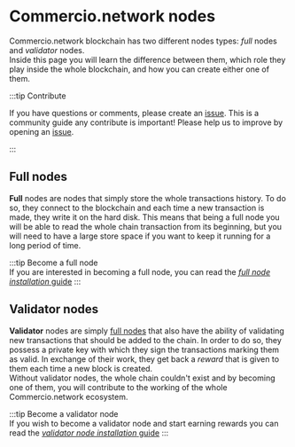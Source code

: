 # Commercio.network nodes
Commercio.network blockchain has two different nodes types: *full* nodes and *validator* nodes.  
Inside this page you will learn the difference between them, which role they play inside the whole blockchain, 
and how you can create either one of them. 

:::tip Contribute

If you have questions or comments, please create an [issue](https://github.com/tessornetwork/fury/issues).
This is a community guide  any contribute is important! Please help us to improve by opening an [issue](https://github.com/tessornetwork/fury/issues).

:::


## Full nodes
**Full** nodes are nodes that simply store the whole transactions history. To do so, they connect to the blockchain and
each time a new transaction is made, they write it on the hard disk. This means that being a full node you will be able 
to read the whole chain transaction from its beginning, but you will need to have a large store space if you want to 
keep it running for a long period of time. 

:::tip Become a full node  
If you are interested in becoming a full node, you can read the 
[*full node installation* guide](full-node-installation.md)
:::
      
## Validator nodes
**Validator** nodes are simply [full nodes](#full-nodes) that also have the ability of validating new transactions
that should be added to the chain. In order to do so, they possess a private key with which they sign the transactions 
marking them as valid. In exchange of their work, they get back a *reward* that is given to them each time a new block 
is created.  
Without validator nodes, the whole chain couldn't exist and by becoming one of them, you will contribute to the working
of the whole Commercio.network ecosystem. 

:::tip Become a validator node  
If you wish to become a validator node and start earning rewards you can read the
[*validator node installation* guide](validator-node-installation.md)
:::   
<!--
3.0 ok f1
-->
